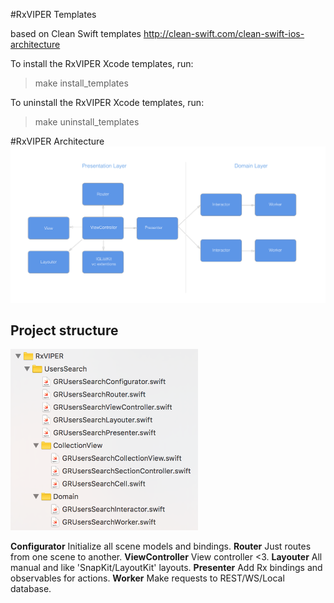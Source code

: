#RxVIPER Templates

based on Clean Swift templates http://clean-swift.com/clean-swift-ios-architecture

To install the RxVIPER Xcode templates, run:

> make install_templates

To uninstall the RxVIPER Xcode templates, run:

> make uninstall_templates

#RxVIPER Architecture
<img src="https://github.com/ki0k1/RxVIPER/blob/master/Images/rxviper.png" width="800">

## Project structure
<img src="https://github.com/ki0k1/RxVIPER/blob/master/Images/image1.png" width="300"> 

**Configurator**
Initialize all scene models and bindings. 
**Router**
Just routes from one scene to another.
**ViewController**
View controller <3. 
**Layouter**
All manual and like 'SnapKit/LayoutKit' layouts.
**Presenter**
Add Rx bindings and observables for actions.
**Worker**
Make requests to REST/WS/Local database.





